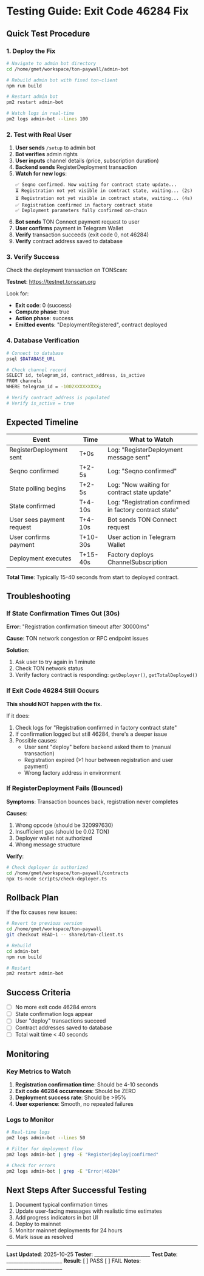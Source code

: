 # Testing Guide: Exit Code 46284 Fix

## Quick Test Procedure

### 1. Deploy the Fix

```bash
# Navigate to admin bot directory
cd /home/gmet/workspace/ton-paywall/admin-bot

# Rebuild admin bot with fixed ton-client
npm run build

# Restart admin bot
pm2 restart admin-bot

# Watch logs in real-time
pm2 logs admin-bot --lines 100
```

### 2. Test with Real User

1. **User sends** `/setup` to admin bot
2. **Bot verifies** admin rights
3. **User inputs** channel details (price, subscription duration)
4. **Backend sends** RegisterDeployment transaction
5. **Watch for new logs**:
   ```
   ✅ Seqno confirmed. Now waiting for contract state update...
   ⏳ Registration not yet visible in contract state, waiting... (2s)
   ⏳ Registration not yet visible in contract state, waiting... (4s)
   ✅ Registration confirmed in factory contract state
   ✅ Deployment parameters fully confirmed on-chain
   ```
6. **Bot sends** TON Connect payment request to user
7. **User confirms** payment in Telegram Wallet
8. **Verify** transaction succeeds (exit code 0, not 46284)
9. **Verify** contract address saved to database

### 3. Verify Success

Check the deployment transaction on TONScan:

**Testnet**: https://testnet.tonscan.org

Look for:
- **Exit code**: 0 (success)
- **Compute phase**: true
- **Action phase**: success
- **Emitted events**: "DeploymentRegistered", contract deployed

### 4. Database Verification

```bash
# Connect to database
psql $DATABASE_URL

# Check channel record
SELECT id, telegram_id, contract_address, is_active
FROM channels
WHERE telegram_id = -1002XXXXXXXXX;

# Verify contract_address is populated
# Verify is_active = true
```

## Expected Timeline

| Event | Time | What to Watch |
|-------|------|---------------|
| RegisterDeployment sent | T+0s | Log: "RegisterDeployment message sent" |
| Seqno confirmed | T+2-5s | Log: "Seqno confirmed" |
| State polling begins | T+2-5s | Log: "Now waiting for contract state update" |
| State confirmed | T+4-10s | Log: "Registration confirmed in factory contract state" |
| User sees payment request | T+4-10s | Bot sends TON Connect request |
| User confirms payment | T+10-30s | User action in Telegram Wallet |
| Deployment executes | T+15-40s | Factory deploys ChannelSubscription |

**Total Time**: Typically 15-40 seconds from start to deployed contract.

## Troubleshooting

### If State Confirmation Times Out (30s)

**Error**: "Registration confirmation timeout after 30000ms"

**Cause**: TON network congestion or RPC endpoint issues

**Solution**:
1. Ask user to try again in 1 minute
2. Check TON network status
3. Verify factory contract is responding: `getDeployer()`, `getTotalDeployed()`

### If Exit Code 46284 Still Occurs

**This should NOT happen with the fix.**

If it does:
1. Check logs for "Registration confirmed in factory contract state"
2. If confirmation logged but still 46284, there's a deeper issue
3. Possible causes:
   - User sent "deploy" before backend asked them to (manual transaction)
   - Registration expired (>1 hour between registration and user payment)
   - Wrong factory address in environment

### If RegisterDeployment Fails (Bounced)

**Symptoms**: Transaction bounces back, registration never completes

**Causes**:
1. Wrong opcode (should be 320997630)
2. Insufficient gas (should be 0.02 TON)
3. Deployer wallet not authorized
4. Wrong message structure

**Verify**:
```bash
# Check deployer is authorized
cd /home/gmet/workspace/ton-paywall/contracts
npx ts-node scripts/check-deployer.ts
```

## Rollback Plan

If the fix causes new issues:

```bash
# Revert to previous version
cd /home/gmet/workspace/ton-paywall
git checkout HEAD~1 -- shared/ton-client.ts

# Rebuild
cd admin-bot
npm run build

# Restart
pm2 restart admin-bot
```

## Success Criteria

- [ ] No more exit code 46284 errors
- [ ] State confirmation logs appear
- [ ] User "deploy" transactions succeed
- [ ] Contract addresses saved to database
- [ ] Total wait time < 40 seconds

## Monitoring

### Key Metrics to Watch

1. **Registration confirmation time**: Should be 4-10 seconds
2. **Exit code 46284 occurrences**: Should be ZERO
3. **Deployment success rate**: Should be >95%
4. **User experience**: Smooth, no repeated failures

### Logs to Monitor

```bash
# Real-time logs
pm2 logs admin-bot --lines 50

# Filter for deployment flow
pm2 logs admin-bot | grep -E "Register|deploy|confirmed"

# Check for errors
pm2 logs admin-bot | grep -E "Error|46284"
```

## Next Steps After Successful Testing

1. Document typical confirmation times
2. Update user-facing messages with realistic time estimates
3. Add progress indicators in bot UI
4. Deploy to mainnet
5. Monitor mainnet deployments for 24 hours
6. Mark issue as resolved

---

**Last Updated**: 2025-10-25
**Tester**: _______________________
**Test Date**: _______________________
**Result**: [ ] PASS [ ] FAIL
**Notes**: _______________________
